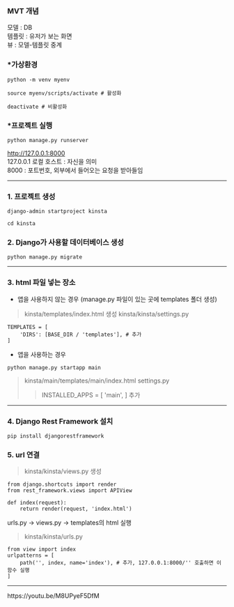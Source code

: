 ### MVT 개념
모델 : DB  
템플릿 : 유저가 보는 화면  
뷰 : 모델-템플릿 중계  

### *가상환경
```
python -m venv myenv
```
```
source myenv/scripts/activate # 활성화

deactivate # 비활성화
```

### *프로젝트 실행
```
python manage.py runserver
```
http://127.0.0.1:8000  
127.0.0.1 로컬 호스트 : 자신을 의미  
8000 : 포트번호, 외부에서 들어오는 요청을 받아들임
<hr/>

### 1. 프로젝트 생성
```
django-admin startproject kinsta
```

```
cd kinsta
```

### 2. Django가 사용할 데이터베이스 생성
```
python manage.py migrate
```

<hr/>

### 3. html 파일 넣는 장소
* 앱을 사용하지 않는 경우 (manage.py 파일이 있는 곳에 templates 폴더 생성)<br/>
> kinsta/templates/index.html 생성
> kinsta/kinsta/settings.py
```
TEMPLATES = [
    'DIRS': [BASE_DIR / 'templates'], # 추가
] 
```

* 앱을 사용하는 경우
```
python manage.py startapp main
```
> kinsta/main/templates/main/index.html
> settings.py
>> INSTALLED_APPS = [ 'main', ] 추가
<hr/>

### 4. Django Rest Framework 설치
```
pip install djangorestframework
```

### 5. url 연결
> kinsta/kinsta/views.py 생성
```
from django.shortcuts import render
from rest_framework.views import APIView

def index(request):
    return render(request, 'index.html')
```
urls.py -> views.py -> templates의 html 실행
> kinsta/kinsta/urls.py
```
from view import index
urlpatterns = [
    path('', index, name='index'), # 추가, 127.0.0.1:8000/'' 호출하면 이 함수 실행
]
```


<hr/>
https://youtu.be/M8UPyeF5DfM
